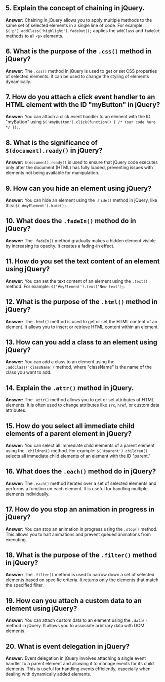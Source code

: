 
## 5. Explain the concept of chaining in jQuery.
**Answer:** Chaining in jQuery allows you to apply multiple methods to the same set of selected elements in a single line of code. For example: `$('p').addClass('highlight').fadeOut();` applies the `addClass` and `fadeOut` methods to all `<p>` elements.

## 6. What is the purpose of the `.css()` method in jQuery?

**Answer:** The `.css()` method in jQuery is used to get or set CSS properties of selected elements. It can be used to change the styling of elements dynamically.

## 7. How do you attach a click event handler to an HTML element with the ID "myButton" in jQuery?

**Answer:** You can attach a click event handler to an element with the ID "myButton" using `$('#myButton').click(function() { /* Your code here */ });`.

## 8. What is the significance of `$(document).ready()` in jQuery?

**Answer:** `$(document).ready()` is used to ensure that jQuery code executes only after the document (HTML) has fully loaded, preventing issues with elements not being available for manipulation.

## 9. How can you hide an element using jQuery?

**Answer:** You can hide an element using the `.hide()` method in jQuery, like this: `$('#myElement').hide();`.

## 10. What does the `.fadeIn()` method do in jQuery?

**Answer:** The `.fadeIn()` method gradually makes a hidden element visible by increasing its opacity. It creates a fading-in effect.

## 11. How do you set the text content of an element using jQuery?

**Answer:** You can set the text content of an element using the `.text()` method. For example: `$('#myElement').text('New text');`.

## 12. What is the purpose of the `.html()` method in jQuery?

**Answer:** The `.html()` method is used to get or set the HTML content of an element. It allows you to insert or retrieve HTML content within an element.

## 13. How can you add a class to an element using jQuery?

**Answer:** You can add a class to an element using the `.addClass('className')` method, where "className" is the name of the class you want to add.

## 14. Explain the `.attr()` method in jQuery.

**Answer:** The `.attr()` method allows you to get or set attributes of HTML elements. It is often used to change attributes like `src`, `href`, or custom data attributes.

## 15. How do you select all immediate child elements of a parent element in jQuery?

**Answer:** You can select all immediate child elements of a parent element using the `.children()` method. For example: `$('#parent').children()` selects all immediate child elements of an element with the ID "parent."

## 16. What does the `.each()` method do in jQuery?

**Answer:** The `.each()` method iterates over a set of selected elements and performs a function on each element. It is useful for handling multiple elements individually.

## 17. How do you stop an animation in progress in jQuery?

**Answer:** You can stop an animation in progress using the `.stop()` method. This allows you to halt animations and prevent queued animations from executing.

## 18. What is the purpose of the `.filter()` method in jQuery?

**Answer:** The `.filter()` method is used to narrow down a set of selected elements based on specific criteria. It returns only the elements that match the specified filter.

## 19. How can you attach a custom data to an element using jQuery?

**Answer:** You can attach custom data to an element using the `.data()` method in jQuery. It allows you to associate arbitrary data with DOM elements.

## 20. What is event delegation in jQuery?

**Answer:** Event delegation in jQuery involves attaching a single event handler to a parent element and allowing it to manage events for its child elements. This is useful for handling events efficiently, especially when dealing with dynamically added elements.
